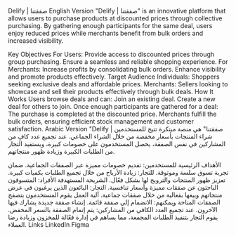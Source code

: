 Delify | صفقتنا
English Version
"Delify | صفقتنا" is an innovative platform that allows users to purchase products at discounted prices through collective purchasing. By gathering enough participants for the same deal, users enjoy reduced prices while merchants benefit from bulk orders and increased visibility.

Key Objectives
For Users:
Provide access to discounted prices through group purchasing.
Ensure a seamless and reliable shopping experience.
For Merchants:
Increase profits by consolidating bulk orders.
Enhance visibility and promote products effectively.
Target Audience
Individuals:
Shoppers seeking exclusive deals and affordable prices.
Merchants:
Sellers looking to showcase and sell their products effectively through bulk deals.
How It Works
Users browse deals and can:
Join an existing deal.
Create a new deal for others to join.
Once enough participants are gathered for a deal:
The purchase is completed at the discounted price.
Merchants fulfill the bulk orders, ensuring efficient stock management and customer satisfaction.
Arabic Version
"Delify | صفقتنا" هي منصة مبتكرة تتيح للمستخدمين شراء المنتجات بأسعار مخفضة من خلال الشراء الجماعي. عند تجميع عدد كافٍ من المشاركين في نفس الصفقة، يحصل المستخدمون على خصومات كبيرة، ويستفيد التجار من الطلبات الكبيرة وزيادة ظهور منتجاتهم.

الأهداف الرئيسية
للمستخدمين:
تقديم خصومات مميزة عبر الصفقات الجماعية.
ضمان تجربة تسوق سلسة وموثوقة.
للتجار:
زيادة الأرباح من خلال تجميع الطلبات بكميات كبيرة.
تعزيز ظهور المنتجات والترويج لها بشكل فعّال.
الشريحة المستهدفة
الأفراد:
المتسوقون الباحثون عن صفقات مميزة وأسعار تنافسية.
التجار:
البائعون الذين يرغبون في عرض منتجاتهم وبيعها بفعالية من خلال صفقات جماعية.
آلية العمل
يقوم المستخدمون بتصفح الصفقات المتاحة ويمكنهم:
الانضمام إلى صفقة قائمة.
إنشاء صفقة جديدة يشارك فيها الآخرون.
عند تجميع العدد الكافي من المشاركين:
يتم إتمام الصفقة بالسعر المخفض.
يقوم التجار بتنفيذ الطلبات المجمعة، مما يساهم في إدارة فعّالة للمخزون وزيادة رضا العملاء.
Links
LinkedIn
Figma
